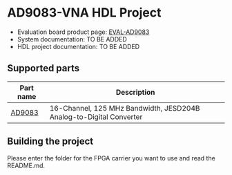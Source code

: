 # AD9083-VNA HDL Project

- Evaluation board product page: [EVAL-AD9083](https://www.analog.com/eval-ad9083)
- System documentation: TO BE ADDED
- HDL project documentation: TO BE ADDED

## Supported parts

| Part name                                   | Description                                                         |
|---------------------------------------------|---------------------------------------------------------------------|
| [AD9083](https://www.analog.com/ad9083)     | 16-Channel, 125 MHz Bandwidth, JESD204B Analog-to-Digital Converter |

## Building the project

Please enter the folder for the FPGA carrier you want to use and read the README.md.
